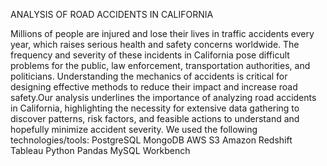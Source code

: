 ANALYSIS OF ROAD ACCIDENTS IN CALIFORNIA

Millions of people are injured and lose their lives in traffic accidents every year, which raises serious health and safety concerns worldwide. The frequency and severity of these incidents in California pose difficult problems for the public, law enforcement, transportation authorities, and politicians. Understanding the mechanics of accidents is critical for designing effective methods to reduce their impact and increase road safety.Our analysis underlines the importance of analyzing road accidents in California, highlighting the necessity for extensive data gathering to discover patterns, risk factors, and feasible actions to understand and hopefully minimize accident severity.
We used the following technologies/tools:
PostgreSQL
MongoDB
AWS S3
Amazon Redshift
Tableau
Python Pandas
MySQL Workbench
